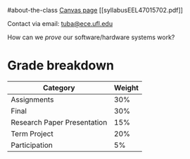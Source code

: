 #about-the-class 
[Canvas page](https://ufl.instructure.com/courses/465733)
[[syllabusEEL47015702.pdf]]

Contact via email: tuba@ece.ufl.edu

How can we *prove* our software/hardware systems work?

# Grade breakdown
|Category|Weight|
|- |-|
| Assignments | 30% |
|Final|30%|
|Research Paper Presentation | 15%|
| Term Project | 20% |
| Participation | 5%|


